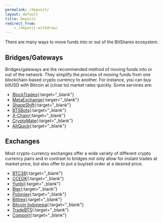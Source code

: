 ```yaml
---
permalink: /deposit/
layout: default
title: Deposit
redirect_from:
    - /deposit-withdraw/
---
```


There are many ways to move funds into or out of the BitShares ecosystem.

## Bridges/Gateways

Bridges/gateways are the recommended method of moving funds into or out of the network.
They simplify the process of moving funds from one blockchain-based crypto currency to another.
For instance, you can buy bitUSD with Bitcoin at (close to) market rates quickly.
Some services are:

- [BlockTrades](https://blocktrades.us/){:target="_blank"} 
- [MetaExchange](https://metaexchange.info/){:target="_blank"} 
- [ShapeShift](https://shapeshift.io/){:target="_blank"} 
- [BTSBots](https://www.btsbots.com/){:target="_blank"} 
- [X-Chain](http://xchain.info/){:target="_blank"} 
- [CryptoMate](https://cryptomate.co.uk/){:target="_blank"} 
- [AltQuick](https://www.altquick.co/){:target="_blank"} 

## Exchanges

Most crypto-currency exchanges offer a wide variety of different crypto currency pairs and in
contrast to bridges not only allow for instant trades at market price, but also offer to put a
buy/sell order at a desired price.

- [BTC38](http://www.btc38.com/trade_en.html){:target="_blank"} 
- [CCEDK](https://www.ccedk.com/){:target="_blank"} 
- [Yunbi](https://yunbi.com/?lang=en){:target="_blank"} 
- [Bter](https://bter.com/){:target="_blank"} 
- [Poloniex](https://www.poloniex.com/){:target="_blank"} 
- [Bittrex](https://bittrex.com/){:target="_blank"} 
- [Bitcoin Indonesia](https://vip.bitcoin.co.id/){:target="_blank"} 
- [TradeBTS](http://www.tradebts.com/){:target="_blank"} 
- [Coinport](https://exchange.coinport.com/){:target="_blank"} 
